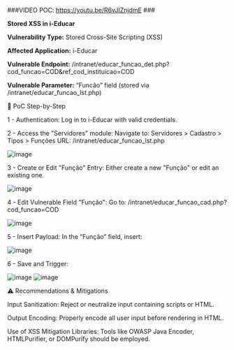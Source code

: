 ###VIDEO POC: https://youtu.be/R6vJIZnjdmE  ###

**Stored XSS in i-Educar**

**Vulnerability Type:** Stored Cross-Site Scripting (XSS)

**Affected Application:** i-Educar

**Vulnerable Endpoint:** /intranet/educar_funcao_det.php?cod_funcao=COD&ref_cod_instituicao=COD

**Vulnerable Parameter:** “Funcão” field (stored via /intranet/educar_funcao_lst.php)

🔧 PoC Step-by-Step

1 - Authentication:
Log in to i-Educar with valid credentials.

2 - Access the "Servidores" module:
Navigate to:
Servidores > Cadastro > Tipos > Funções
URL: /intranet/educar_funcao_lst.php

![image](https://github.com/user-attachments/assets/1329b390-963d-4dc5-b373-0ec9bf0843da)


3 - Create or Edit "Função" Entry:
Either create a new "Função" or edit an existing one.

![image](https://github.com/user-attachments/assets/dc57f3c5-3736-4a21-a707-92ef4cd12ad5)


4  - Edit Vulnerable Field "Função":
Go to:
/intranet/educar_funcao_cad.php?cod_funcao=COD

![image](https://github.com/user-attachments/assets/1a25a98f-f9ef-4ad8-96dc-c70080b747b2)


5 - Insert Payload:
In the “Função” field, insert:

<script>alert('PoC VulDB i-Educar Pacxxx')</script>
![image](https://github.com/user-attachments/assets/9a0156c5-8613-4b0f-acbc-ffdea5a06cf0)


6 - Save and Trigger:

![image](https://github.com/user-attachments/assets/2fe4f80d-d859-4b33-be16-6b70cac8ef9c)
![image](https://github.com/user-attachments/assets/16c9f422-1dbf-4618-842d-09245e6881de)


⚠️ Recommendations & Mitigations

Input Sanitization: Reject or neutralize input containing scripts or HTML.

Output Encoding: Properly encode all user input before rendering in HTML.

Use of XSS Mitigation Libraries: Tools like OWASP Java Encoder, HTMLPurifier, or DOMPurify should be employed.

